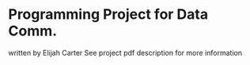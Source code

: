 # Programming Project for Data Comm. 
written by Elijah Carter
See project pdf description for more information
